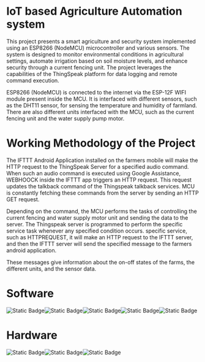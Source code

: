 # IoT based Agriculture Automation system

This project presents a smart agriculture and security system implemented using an ESP8266 (NodeMCU) microcontroller and various sensors. The system is designed to monitor environmental conditions in agricultural settings, automate irrigation based on soil moisture levels, and enhance security through a current fencing unit. The project leverages the capabilities of the ThingSpeak platform for data logging and remote command execution.

ESP8266 (NodeMCU) is connected to the internet via the ESP-12F WIFI module present inside the MCU. It is interfaced with different sensors, such as the DHT11 sensor, for sensing the temperature and humidity of farmland. There are also different units interfaced with the MCU, such as the current fencing unit and the water supply pump motor.

# Working Methodology of the Project

The IFTTT Android Application installed on the farmers mobile will make the HTTP request to the ThingSpeak Server for a specified audio command. When such an audio command is executed using Google Assistance, WEBHOOCK inside the IFTTT app triggers an HTTP request. This request updates the talkback command of the Thingspeak talkback services. MCU is constantly fetching these commands from the server by sending an HTTP GET request.

Depending on the command, the MCU performs the tasks of controlling the current fencing and water supply motor unit and sending the data to the server. The Thingspeak server is programmed to perform the specific service task whenever any specified condition occurs. specific service, such as HTTPREQUEST, it will make an HTTP request to the IFTTT server, and then the IFTTT server will send the specified message to the farmers android application.

These messages give information about the on-off states of the farms, the different units, and the sensor data.



# Software
![Static Badge](https://img.shields.io/badge/ThingSpeak-green)![Static Badge](https://img.shields.io/badge/IFTTT-violet)![Static Badge](https://img.shields.io/badge/Google_Assistance-red)![Static Badge](https://img.shields.io/badge/Arduino_IDE-blue)![Static Badge](https://img.shields.io/badge/Postman-orange)



# Hardware
  
  ![Static Badge](https://img.shields.io/badge/ESP8266-blue)![Static Badge](https://img.shields.io/badge/DHT11-red)![Static Badge](https://img.shields.io/badge/Current_Fencing_Unit-yellow)



